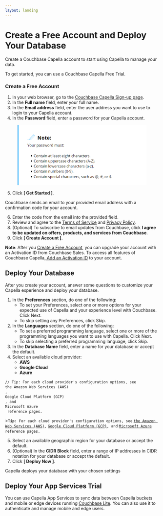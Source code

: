 ```yaml
---
layout: landing
---
```


# Create a Free Account and Deploy Your Database

Create a Couchbase Capella account to start using Capella to manage your data.

To get started, you can use a Couchbase Capella Free Trial.

### **Create a Free Account**&#x20;

1. In your web browser, go to the [Couchbase Capella Sign-up page](https://cloud.couchbase.com/sign-up).
2. In the **Full name** field, enter your full name.
3. In the **Email address** field, enter the user address you want to use to login to your Capella account.
4. In the **Password** field, enter a password for your Capella account.

&#x20;

<figure><img src="../../.gitbook/assets/Screenshot 2023-04-12 210132.png" alt=""><figcaption></figcaption></figure>

5. Click **\[ Get Started ]**.

Couchbase sends an email to your provided email address with a confirmation code for your      account.

6. Enter the code from the email into the provided field.
7. Review and agree to the [Terms of Service](https://www.couchbase.com/CapellaCSSA10192021/) and [Privacy Policy](https://www.couchbase.com/privacy-policy/).
8. (Optional) To subscribe to email updates from Couchbase, click **I agree to be updated on offers, products, and services from Couchbase**.
9. Click **\[ Create Account ].**

**Note**: After you [Create a Free Account](https://docs.couchbase.com/cloud/get-started/create-account.html#sign-up-free-trial), you can upgrade your account with an Activation ID from Couchbase Sales. To access all features of Couchbase Capella,[ Add an Activation ID](https://docs.couchbase.com/cloud/billing/upgrade-account.html#add-an-activation-id) to your account.



## Deploy Your Database

After you create your account, answer some questions to customize your Capella experience and deploy your database.

1. In the **Preferences** section, do one of the following:
   * To set your Preferences, select one or more options for your expected use of Capella and your experience level with Couchbase. Click Next.
   * To skip setting any Preferences, click Skip.
2. In the **Languages** section, do one of the following:
   * To set a preferred programming language, select one or more of the programming languages you want to use with Capella. Click Next.
   * To skip selecting a preferred programming language, click Skip.
3. In the **Database Name** field, enter a name for your database or accept the default.
4. Select an available cloud provider:
   * **AWS**
   * **Google Cloud**
   * **Azure**

```
// Tip: For each cloud provider's configuration options, see 
the Amazon Web Services (AWS)
, 
Google Cloud Platform (GCP)
, and 
Microsoft Azure
 reference pages.
```

\>**`Tip`**`: For each cloud provider's configuration options, see` [`the Amazon Web Services (AWS)`](https://docs.couchbase.com/cloud/reference/aws.html)`,` [`Google Cloud Platform (GCP)`](https://docs.couchbase.com/cloud/reference/gcp.html)`, and` [`Microsoft Azure`](https://docs.couchbase.com/cloud/reference/azure.html) `reference pages.`

5. Select an available geographic region for your database or accept the default.
6. (Optional) In the **CIDR Block** field, enter a range of IP addresses in CIDR notation for your database or accept the default.
7. Click **\[ Deploy Now ]**.

Capella deploys your database with your chosen settings

## **Deploy Your App Services Trial**

You can use Capella App Services to sync data between Capella buckets and mobile or edge devices running [Couchbase Lite](https://docs.couchbase.com/couchbase-lite/current/index.html). You can also use it to authenticate and manage mobile and edge users.

